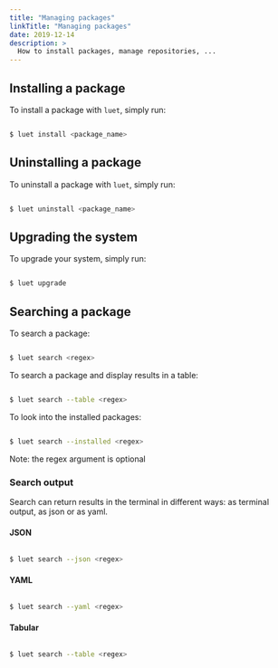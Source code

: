 ```yaml
---
title: "Managing packages"
linkTitle: "Managing packages"
date: 2019-12-14
description: >
  How to install packages, manage repositories, ...
---
```



## Installing a package

To install a package with `luet`, simply run:

```bash

$ luet install <package_name>

```

## Uninstalling a package

To uninstall a package with `luet`, simply run:

```bash

$ luet uninstall <package_name>

```

## Upgrading the system

To upgrade your system, simply run:

```bash

$ luet upgrade

```

## Searching a package

To search a package:

```bash

$ luet search <regex>

```

To search a package and display results in a table:

```bash

$ luet search --table <regex>

```

To look into the installed packages:

```bash

$ luet search --installed <regex>

```

Note: the regex argument is optional


### Search output

Search can return results in the terminal in different ways: as terminal output, as json or as yaml.

#### JSON

```bash

$ luet search --json <regex>

```

#### YAML

```bash

$ luet search --yaml <regex>

```

#### Tabular


```bash

$ luet search --table <regex>

```
